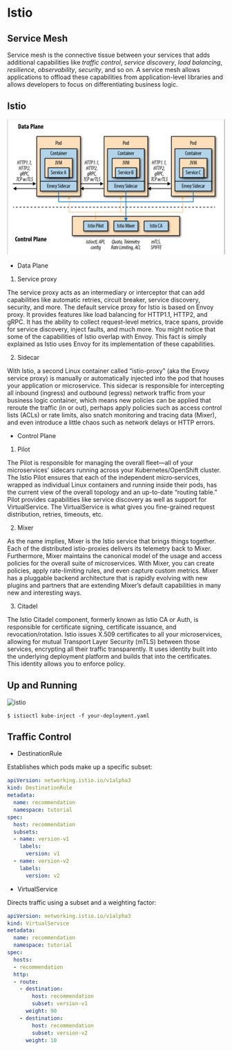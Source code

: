 # Istio

## Service Mesh

Service mesh is the connective tissue between your services that adds additional
capabilities like *traffic control*, *service discovery*, *load balancing*,
*resilience*, *observability*, *security*, and so on. A service mesh allows
applications to offload these capabilities from application-level libraries
and allows developers to focus on differentiating business logic.

## Istio

![istio](istio.png)

- Data Plane

1. Service proxy

The service proxy acts as an intermediary or interceptor that can add
capabilities like automatic retries, circuit breaker, service discovery,
security, and more. The default service proxy for Istio is based on Envoy proxy.
It provides features like load balancing for HTTP1.1, HTTP2, and gRPC. It has
the ability to collect request-level metrics, trace spans, provide for service
discovery, inject faults, and much more. You might notice that some of the
capabilities of Istio overlap with Envoy. This fact is simply explained as Istio
uses Envoy for its implementation of these capabilities.

2. Sidecar

With Istio, a second Linux container called “istio-proxy” (aka the Envoy service
proxy) is manually or automatically injected into the pod that houses your
application or microservice. This sidecar is responsible for intercepting all
inbound (ingress) and outbound (egress) network traffic from your business logic
container, which means new policies can be applied that reroute the traffic (in
or out), perhaps apply policies such as access control lists (ACLs) or rate
limits, also snatch monitoring and tracing data (Mixer), and even introduce a
little chaos such as network delays or HTTP errors.

- Control Plane

1. Pilot

The Pilot is responsible for managing the overall fleet—all of your
microservices’ sidecars running across your Kubernetes/OpenShift cluster. The
Istio Pilot ensures that each of the independent micro‐services, wrapped as
individual Linux containers and running inside their pods, has the current view
of the overall topology and an up-to-date “routing table.” Pilot provides
capabilities like service discovery as well as support for VirtualService. The
VirtualService is what gives you fine-grained request distribution, retries,
timeouts, etc.

2. Mixer

As the name implies, Mixer is the Istio service that brings things together.
Each of the distributed istio-proxies delivers its telemetry back to Mixer.
Furthermore, Mixer maintains the canonical model of the usage and access
policies for the overall suite of microservices. With Mixer, you can create
policies, apply rate-limiting rules, and even capture custom metrics. Mixer has
a pluggable backend architecture that is rapidly evolving with new plugins and
partners that are extending Mixer’s default capabilities in many new and
interesting ways.

3. Citadel

The Istio Citadel component, formerly known as Istio CA or Auth, is responsible
for certificate signing, certificate issuance, and revocation/rotation. Istio
issues X.509 certificates to all your microservices, allowing for mutual
Transport Layer Security (mTLS) between those services, encrypting all their
traffic transparently. It uses identity built into the underlying deployment
platform and builds that into the certificates. This identity allows you to
enforce policy.

## Up and Running

![istio](https://istio.io/docs/)

    $ istioctl kube-inject -f your-deployment.yaml

## Traffic Control

- DestinationRule

Establishes which pods make up a specific subset:

```yaml
apiVersion: networking.istio.io/v1alpha3
kind: DestinationRule
metadata:
  name: recommendation
  namespace: tutorial
spec:
  host: recommendation
  subsets:
  - name: version-v1
    labels:
      version: v1
  - name: version-v2
    labels:
      version: v2
```

- VirtualService

Directs traffic using a subset and a weighting factor:

```yaml
apiVersion: networking.istio.io/v1alpha3
kind: VirtualService
metadata:
  name: recommendation
  namespace: tutorial
spec:
  hosts:
  - recommendation
  http:
  - route:
    - destination:
        host: recommendation
        subset: version-v1
      weight: 90
    - destination:
        host: recommendation
        subset: version-v2
      weight: 10
```
